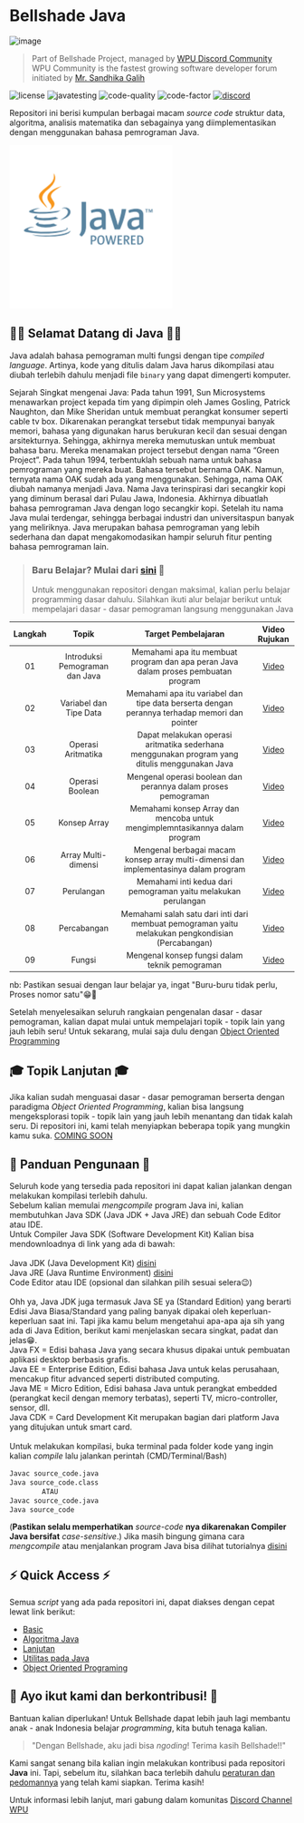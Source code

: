 # Bellshade Java
![image](https://github.com/bellshade/PHP/blob/main/assets/images/bellshade-inline.png)
> Part of Bellshade Project, managed by [WPU Discord Community](http://discord.gg/S4rrXQU) <br>
> WPU Community is the fastest growing software developer forum initiated by [Mr. Sandhika Galih](https://www.youtube.com/c/WebProgrammingUNPAS)

![license](https://img.shields.io/github/license/bellshade/javaAlgorithm?style=for-the-badge)
![javatesting](https://img.shields.io/github/workflow/status/bellshade/Java/build%20java?style=for-the-badge)
![code-quality](https://camo.githubusercontent.com/4886b1fdb05d416e7ba2339097fa8fe6da5613836b5f76f43fa80bfafcb993a1/68747470733a2f2f696d672e736869656c64732e696f2f6c67746d2f67726164652f707974686f6e2f6769746875622f62656c6c73686164652f507974686f6e416c676f726974686d3f6c6162656c3d436f64652532305175616c697479267374796c653d666f722d7468652d6261646765)
![code-factor](https://camo.githubusercontent.com/1f727bfd32cd983731b2d87366e39a346f90d90037b3cca39d757e786fa40f9b/68747470733a2f2f696d672e736869656c64732e696f2f636f6465666163746f722f67726164652f6769746875622f62656c6c73686164652f507974686f6e2f6d61696e3f6c6162656c3d636f6465253230666163746f72267374796c653d666f722d7468652d6261646765)
[![discord](https://img.shields.io/discord/722002048643497994?logo=discord&logoColor=white&style=for-the-badge)](http://discord.gg/S4rrXQU)

Repositori ini berisi kumpulan berbagai macam *source code* struktur data, algoritma, analisis matematika dan sebagainya yang diimplementasikan dengan menggunakan bahasa pemrograman Java.

![image](https://raw.githubusercontent.com/github/explore/80688e429a7d4ef2fca1e82350fe8e3517d3494d/topics/java/java.png)


## 🎉🎉 Selamat Datang di Java 🎉🎉
Java adalah bahasa pemograman multi fungsi dengan tipe *compiled language*. Artinya, kode yang ditulis dalam Java harus dikompilasi atau diubah terlebih dahulu menjadi file `binary` yang dapat dimengerti komputer. 

Sejarah Singkat mengenai Java: Pada tahun 1991, Sun Microsystems menawarkan project kepada tim yang dipimpin oleh James Gosling, Patrick Naughton, dan Mike Sheridan untuk membuat perangkat konsumer seperti cable tv box. Dikarenakan perangkat tersebut tidak mempunyai banyak memori, bahasa yang digunakan harus berukuran kecil dan sesuai dengan arsitekturnya. Sehingga, akhirnya mereka memutuskan untuk membuat bahasa baru. Mereka menamakan project tersebut dengan nama “Green Project”. Pada tahun 1994, terbentuklah sebuah nama untuk bahasa pemrograman yang mereka buat. Bahasa tersebut bernama OAK. Namun, ternyata nama OAK sudah ada yang menggunakan. Sehingga, nama OAK diubah namanya menjadi Java. Nama Java terinspirasi dari secangkir kopi yang diminum berasal dari Pulau Jawa, Indonesia. Akhirnya dibuatlah bahasa pemrograman Java dengan logo secangkir kopi. Setelah itu nama Java mulai terdengar, sehingga berbagai industri dan universitaspun banyak yang meliriknya. Java merupakan bahasa pemrograman yang lebih sederhana dan dapat mengakomodasikan hampir seluruh fitur penting bahasa pemrograman lain.


> ### Baru Belajar? Mulai dari [sini](https://youtube.com/playlist?list=PLZS-MHyEIRo51w0Hmqi0C8h2KWNzDfo6F) 🌟
> Untuk menggunakan repositori dengan maksimal, kalian perlu belajar programming dasar dahulu. Silahkan ikuti alur belajar berikut untuk mempelajari dasar - dasar pemograman langsung menggunakan Java

| Langkah |             Topik             |                                      Target Pembelajaran                                      | Video Rujukan |
| :-----: | :---------------------------: | :-------------------------------------------------------------------------------------------: | :-----------: |
|   01    | Introduksi Pemograman dan Java |       Memahami apa itu membuat program dan apa peran Java dalam proses pembuatan program       |   [Video](https://youtu.be/uHyfQV0kbgo)   |
|   02    |    Variabel dan Tipe Data     | Memahami apa itu variabel dan tipe data berserta dengan perannya terhadap memori dan pointer  |   [Video](https://youtu.be/OrgFwUl2tzQ)   |
|   03    |       Operasi Aritmatika       | Dapat melakukan operasi aritmatika sederhana menggunakan program yang ditulis menggunakan Java |   [Video](https://youtu.be/FlbBdWUC0YU)   |
|   04    |        Operasi Boolean        |                 Mengenal operasi boolean dan perannya dalam proses pemograman                 |   [Video](https://youtu.be/wOnpqaWVM3E)   |
|   05    |         Konsep Array         |      Memahami konsep Array dan mencoba untuk mengimplemntasikannya dalam program      |   [Video](https://youtu.be/S7s7yIPUn_s)   |
|   06    |          Array Multi-dimensi           |                Mengenal berbagai macam konsep array multi-dimensi dan implementasinya dalam program                 |   [Video](https://youtu.be/RN-ZVxdSWSM)   |
|   07    |         Perulangan          |          Memahami inti kedua dari pemograman yaitu melakukan perulangan          |   [Video](https://youtu.be/KcsFEZerRDk)   |
|   08    |      Percabangan      |      Memahami salah satu dari inti dari membuat pemograman yaitu melakukan pengkondisian (Percabangan)      |   [Video](https://youtu.be/492A2poEoow)   |
|   09    |            Fungsi             |                        Mengenal konsep fungsi dalam teknik pemograman                         |   [Video](https://youtu.be/gHEXYYS-KAo)   |

nb: Pastikan sesuai dengan laur belajar ya, ingat "Buru-buru tidak perlu, Proses nomor satu"😁🤙

Setelah menyelesaikan seluruh rangkaian pengenalan dasar - dasar pemograman, kalian dapat mulai untuk mempelajari topik - topik lain yang jauh lebih seru!
Untuk sekarang, mulai saja dulu dengan [Object Oriented Programming](https://youtube.com/playlist?list=PLZS-MHyEIRo6V4_vk1s1NcM2HoW5KFG7i)

## 🎓 Topik Lanjutan 🎓
Jika kalian sudah menguasai dasar - dasar pemograman berserta dengan paradigma *Object Oriented Programming*, kalian bisa langsung mengeksplorasi topik - topik lain yang jauh lebih menantang dan tidak kalah seru. Di repositori ini, kami telah menyiapkan beberapa topik yang mungkin kamu suka.
[COMING SOON](https://image.freepik.com/free-vector/abstract-grunge-style-coming-soon-with-black-splatter_1017-26690.jpg)

## 📃 Panduan Pengunaan 📃
Seluruh kode yang tersedia pada repositori ini dapat kalian jalankan dengan melakukan kompilasi terlebih dahulu. <br>
Sebelum kalian memulai _mengcompile_ program Java ini, kalian membutuhkan Java SDK (Java JDK + Java JRE) dan sebuah Code Editor atau IDE. <br>
Untuk Compiler Java SDK (Software Development Kit) Kalian bisa mendownloadnya di link yang ada di bawah: <br> <br>
Java JDK (Java Development Kit) [disini](https://www.oracle.com/java/technologies/downloads/) <br>
Java JRE (Java Runtime Environment) [disini](https://www.java.com/en/download/manual.jsp) <br>
Code Editor atau IDE (opsional dan silahkan pilih sesuai selera😉) <br> <br>
Ohh ya, Java JDK juga termasuk Java SE ya (Standard Edition) yang berarti Edisi Java Biasa/Standard yang paling banyak dipakai oleh keperluan-keperluan saat ini. Tapi jika kamu belum mengetahui apa-apa aja sih yang ada di Java Edition, berikut kami menjelaskan secara singkat, padat dan jelas😁. <br>
Java FX = Edisi bahasa Java yang secara khusus dipakai untuk pembuatan aplikasi desktop berbasis grafis. <br>
Java EE = Enterprise Edition, Edisi bahasa Java untuk kelas perusahaan, mencakup fitur advanced seperti distributed computing. <br>
Java ME = Micro Edition, Edisi bahasa Java untuk perangkat embedded (perangkat kecil dengan memory terbatas), seperti TV, micro-controller, sensor, dll. <br>
Java CDK = Card Development Kit merupakan bagian dari platform Java yang ditujukan untuk smart card. <br> <br>
Untuk melakukan kompilasi, buka terminal pada folder kode yang ingin kalian _compile_ lalu jalankan perintah (CMD/Terminal/Bash)
```
Javac source_code.java
Java source_code.class
        ATAU
Javac source_code.java
Java source_code
```
(**Pastikan selalu memperhatikan** _source-code_ **nya dikarenakan Compiler Java bersifat** _case-sensitive_.)
Jika masih bingung gimana cara _mengcompile_ atau menjalankan program Java bisa dilihat tutorialnya [disini](https://www.tutorialpemrograman.com/desktop/cara-compile-dan-run-program-java-dengan-cmd-di-windows-10/)


## ⚡ Quick Access ⚡
Semua *script* yang ada pada repositori ini, dapat diakses dengan cepat lewat link berikut:
- [Basic](basic/)
- [Algoritma Java](algorithm/)
- [Lanjutan](intermediate/)
- [Utilitas pada Java](utilities/)
- [Object Oriented Programing](intermediate/oop/)

## 🤩 Ayo ikut kami dan berkontribusi! 🤩 
Bantuan kalian diperlukan! Untuk Bellshade dapat lebih jauh lagi membantu anak - anak Indonesia belajar *programming*, kita butuh tenaga kalian.
> "Dengan Bellshade, aku jadi bisa *ngoding*! Terima kasih Bellshade!!"

Kami sangat senang bila kalian ingin melakukan kontribusi pada repositori **Java** ini. Tapi, sebelum itu, silahkan baca terlebih dahulu [peraturan dan pedomannya](CONTRIBUTING.md) yang telah kami siapkan. Terima kasih! 

Untuk informasi lebih lanjut, mari gabung dalam komunitas [Discord Channel WPU](http://discord.gg/S4rrXQU)

